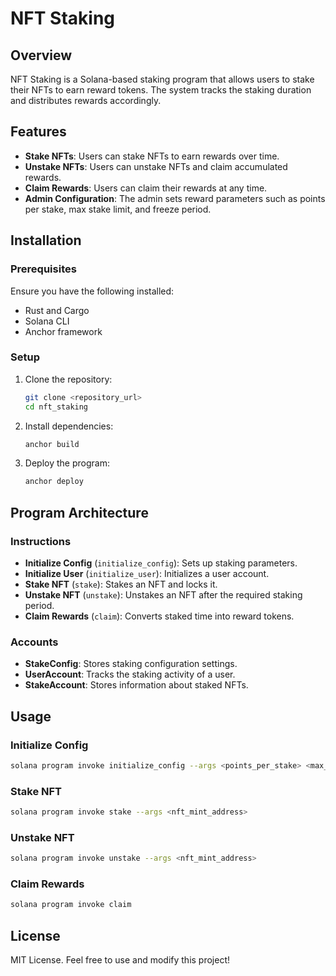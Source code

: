 # NFT Staking

## Overview
NFT Staking is a Solana-based staking program that allows users to stake their NFTs to earn reward tokens. The system tracks the staking duration and distributes rewards accordingly.

## Features
- **Stake NFTs**: Users can stake NFTs to earn rewards over time.
- **Unstake NFTs**: Users can unstake NFTs and claim accumulated rewards.
- **Claim Rewards**: Users can claim their rewards at any time.
- **Admin Configuration**: The admin sets reward parameters such as points per stake, max stake limit, and freeze period.

## Installation

### Prerequisites
Ensure you have the following installed:
- Rust and Cargo
- Solana CLI
- Anchor framework

### Setup
1. Clone the repository:
   ```sh
   git clone <repository_url>
   cd nft_staking
   ```
2. Install dependencies:
   ```sh
   anchor build
   ```
3. Deploy the program:
   ```sh
   anchor deploy
   ```

## Program Architecture

### Instructions
- **Initialize Config** (`initialize_config`): Sets up staking parameters.
- **Initialize User** (`initialize_user`): Initializes a user account.
- **Stake NFT** (`stake`): Stakes an NFT and locks it.
- **Unstake NFT** (`unstake`): Unstakes an NFT after the required staking period.
- **Claim Rewards** (`claim`): Converts staked time into reward tokens.

### Accounts
- **StakeConfig**: Stores staking configuration settings.
- **UserAccount**: Tracks the staking activity of a user.
- **StakeAccount**: Stores information about staked NFTs.

## Usage

### Initialize Config
```sh
solana program invoke initialize_config --args <points_per_stake> <max_stake> <freeze_period>
```

### Stake NFT
```sh
solana program invoke stake --args <nft_mint_address>
```

### Unstake NFT
```sh
solana program invoke unstake --args <nft_mint_address>
```

### Claim Rewards
```sh
solana program invoke claim
```

## License
MIT License. Feel free to use and modify this project!

